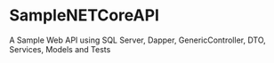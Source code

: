 # SampleNETCoreAPI
A Sample Web API using SQL Server, Dapper, GenericController, DTO, Services, Models and Tests
